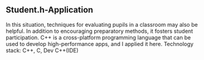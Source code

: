 ##  Student.h-Application

In this situation, techniques for evaluating pupils in a classroom may also be helpful.
In addition to encouraging preparatory methods, it fosters student participation.
C++ is a cross-platform programming language that can be used to develop high-performance apps, and I applied it here.
Technology stack: C++, C, Dev C++(IDE)

 
